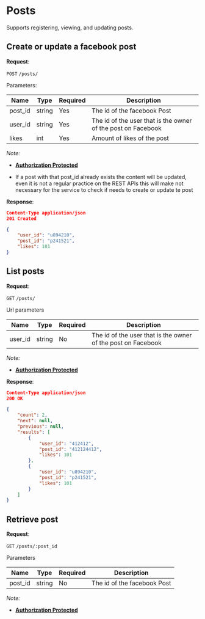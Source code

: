 # Posts
Supports registering, viewing, and updating posts.

## Create or update a facebook post

**Request**:

`POST` `/posts/`

Parameters:

Name       | Type   | Required | Description
-----------|--------|----------|------------
post_id    | string | Yes      | The id of the facebook Post
user_id    | string | Yes      | The id of the user that is the owner of the post on Facebook
likes      | int    | Yes      | Amount of likes of the post

*Note:*

- **[Authorization Protected](authentication.md)**

- If a post with that post_id already exists the content will be updated, even it is not a regular practice on the REST APIs this will make not necessary for the service to check if needs to create or update te post

**Response**:

```json
Content-Type application/json
201 Created

{
    "user_id": "u894210",
    "post_id": "p241521",
    "likes": 101
}
```


## List posts

**Request**:

`GET` `/posts/`

Url parameters

Name       | Type   | Required | Description
-----------|--------|----------|------------
user_id    | string | No       | The id of the user that is the owner of the post on Facebook

*Note:*

- **[Authorization Protected](authentication.md)**

**Response**:

```json
Content-Type application/json
200 OK

{
    "count": 2,
    "next": null,
    "previous": null,
    "results": [
        {
            "user_id": "412412",
            "post_id": "412124412",
            "likes": 101
        },
        {
            "user_id": "u894210",
            "post_id": "p241521",
            "likes": 101
        }
    ]
}   
```

## Retrieve post

**Request**:

`GET` `/posts/:post_id`

Parameters

Name       | Type   | Required | Description
-----------|--------|----------|------------
post_id    | string | No       | The id of the facebook Post

*Note:*

- **[Authorization Protected](authentication.md)**
